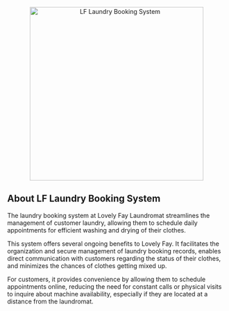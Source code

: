 <p align="center"><a target="_blank"><img src="https://scontent.fnbo2-1.fna.fbcdn.net/v/t39.30808-6/224745203_107899371586737_2145626599688878882_n.jpg?_nc_cat=108&ccb=1-7&_nc_sid=efb6e6&_nc_ohc=ExaXWIH2UGwAX8AjwRW&_nc_ht=scontent.fnbo2-1.fna&oh=00_AfDBJg2ZwCeTgg5UCU8ua_iXF9QOXDSATT1dappaTtAKtw&oe=65E2C608" width="400" alt="LF Laundry Booking System"></a></p>


## About LF Laundry Booking System 

The laundry booking system at Lovely Fay Laundromat streamlines the management of customer laundry, allowing them to schedule daily appointments for efficient washing and drying of their clothes.

This system offers several ongoing benefits to Lovely Fay. It facilitates the organization and secure management of laundry booking records, enables direct communication with customers regarding the status of their clothes, and minimizes the chances of clothes getting mixed up.

For customers, it provides convenience by allowing them to schedule appointments online, reducing the need for constant calls or physical visits to inquire about machine availability, especially if they are located at a distance from the laundromat.


